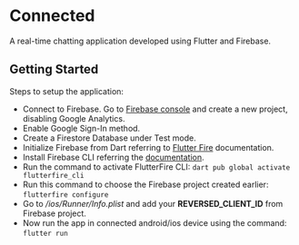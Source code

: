 # Connected

A real-time chatting application developed using Flutter and Firebase.

## Getting Started

Steps to setup the application:

- Connect to Firebase. Go to [Firebase console](https://console.firebase.google.com/) and create a new project, disabling Google Analytics.
- Enable Google Sign-In method.
- Create a Firestore Database under Test mode.
- Initialize Firebase from Dart referring to [Flutter Fire](https://firebase.flutter.dev/docs/overview/) documentation.
- Install Firebase CLI referring the [documentation](https://firebase.google.com/docs/cli).
- Run the command to activate FlutterFire CLI:
` dart pub global activate flutterfire_cli `
- Run this command to choose the Firebase project created earlier:
` flutterfire configure `
- Go to _/ios/Runner/Info.plist_ and add your **REVERSED_CLIENT_ID** from Firebase project.
- Now run the app in connected android/ios device using the command:
`flutter run`
